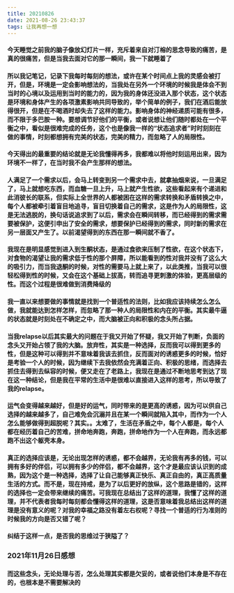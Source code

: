 ```yaml
---
title: 20210826
date: 2021-08-26 23:43:37
tags: 让我再想一想
---
```

#### 今天睡觉之前我的脑子像放幻灯片一样，充斥着来自对汀榕的思念导致的痛苦，是真的很痛苦，但是当我去面对它的那一瞬间，我一下就睡着了
#### 所以我记笔记，记录下我每时每刻的想法，或许在某个时间点上我的灵感会被打开，但是，环境是一定会影响想法的，当我处在另外一个环境的时候我是体会不到当时的心境以及运用到当时的能力的，因为我的身体还没进入那个状态，这个状态是环境和身体产生的各项激素影响共同导致的，举个简单的例子，我们在酒后能放得很开，但是在不喝酒时却失去了这样的能力。影响身体的神经递质可能有很多，而不限于多巴胺一种。要想调节好他们的平衡，或者说想让他们随时都处在一个平衡之中，看似是很难完成的任务，这个也是像我一样的“状态追求者”时时刻刻在做的事情，时刻都想拥有完美的状态，完美的精力，而忽略了人的局限性。
#### 今天得出的最重要的结论就是无论我懂得再多，我都难以将他时刻运用出来，因为环境不一样了，在当时我不会产生那样的想法。
#### 人满足了一个需求以后，会马上转变到另一个需求中去，就拿抽烟来说，一旦满足了，马上就想吃东西，而血糖一旦上升，马上就产生性欲，这些看起来有个递进和此消彼长的联系，但实际上全世界的人都被困在这样的需求转换和矛盾转换之中，每个人都被牵引着盲目地追寻，盲目切换着自己的需求，这是作为人的局限性，这是无法逃脱的，换句话说追求到了以后，需求会在瞬间转移，而已经得到的需求需要被保护，这便引申出了安全的需求，想要保护已经得到的需求，同时新的需求在另一层面又产生了。以前渴望得到的东西在那一瞬间就不香了。
#### 我现在是明显感觉到进入到生酮状态，是通过食欲来压制了性欲，在这个状态下，对食物的渴望让我的需求低于性的那个屏障，所以能看到的性对我并没有了这么大的吸引力，而当我退酮的时候，对性的需要马上就上来了，以此类推，当我可以很轻松得到性的时候，又会在这个基础上拔高，转而追寻更刺激的体验，更高层级的性。而这个过程是很难做到消费降级的
#### 我一直以来想要做的事情就是找到一个普适性的法则，比如我应该持续怎么怎么做，我就能达到怎样怎样，而忽略了那一种人的局限性和内在的平衡。其实最牛逼的状态就是时刻处在不确定之中，而大脑被正向和积极的念头所占据。
#### 当我relapse以后其实最大的问题在于我又开始了怀疑，我又开始了判断，负面的念头又开始占领了我的大脑。放弃性，其实是一种选择，反而我可以得到更多的性，但是这种可以得到并不意味着我该去抓住，反而面对的诱惑更多的时候，恰好是考验一个人的时候，因为继续下去我依然会充满着正向、积极的思绪，而选择去抓住去得到去纵容的时候，便又走在了老路上，我现在是通过不断地思考到达了现在这一种结论，但是我在平常的生活中是很难以直接进入这样的思考，所以导致了我的relapse。
#### 运气会变得越来越好，但是好的运气，同时带来的是更高的诱惑，因为可以供自己选择的越来越多了，自己难免会沉溺并且在某一个瞬间就陷入其中，而作为一个人怎么能够做得到超脱呢？其实。。太难了，生活在矛盾之中，每个人都是，每个人都在经历着自己的苦难，拼命地奔跑，奔跑，拼命地作为一个人在奔跑，而永远都跑不出这个躯壳本身。
#### 真正的选择应该是，无论出现怎样的诱惑，都不会越界，无论我有再多的钱，可以拥有多好的伴侣，可以拥有多少的伴侣，都不会越界，这个才是最应该认识到的成熟，因为这个是一种选择，选择了让自己能够真正快乐、真正自由的，真正高质量生活的方式。而不是，现在持戒，是为了以后更好的放纵，这个思路是错的，这样的选择也一定会带来继续的痛苦。可我现在总结出了这样的道理，我懂了这样的道理，并不代表者我每时每刻都会懂得这样的道理，这是否意味着我总结出这样的道理是没有意义的呢？对我的幸福之路没有着左右权呢？寻找一个普适的行为准则的时候我的方向是否又错了呢？
#### 纠结于这样一点，是否我的思维过于狭隘了？
### 2021年11月26日感想
#### 而这些念头，无论处理与否，怎么处理其实都是欠妥的，或者说他们本身是不存在的，也根本是不需要解决的